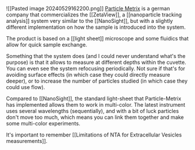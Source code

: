 ![[Pasted image 20240529162200.png]]
[Particle Metrix](https://particle-metrix.com/) is a german company that commercializes the [[ZetaView]], a [[nanoparticle tracking analysis]] system very similar to the [[NanoSight]], but with a slightly different implementation on how the sample is introduced into the system. 

The product is based on a [[light sheet]] microscope and some fluidics that allow for quick sample exchange. 

Something that the system does (and I could never understand what's the purpose) is that it allows to measure at different depths within the cuvette. You can even see the system refocusing periodically. Not sure if that's for avoiding surface effects (in which case they could directly measure deeper), or to increase the number of particles studied (in which case they could use flow). 

Compared to [[NanoSight]], the standard light-sheet that Particle-Metrix has implemented allows them to work in multi-color. The latest instrument uses several wavelengths (sequentially), and with a bit of luck particles don't move too much, which means you can link them together and make some multi-color experiments. 

It's important to remember [[Limitations of NTA for Extracellular Vesicles measurements]]. 